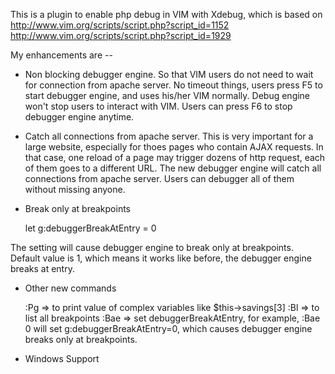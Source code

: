 This is a plugin to enable php debug in VIM with Xdebug, which is based on
http://www.vim.org/scripts/script.php?script_id=1152
http://www.vim.org/scripts/script.php?script_id=1929

My enhancements are --

* Non blocking debugger engine.
So that VIM users do not need to wait for connection from apache server. No timeout things, users press F5 to start debugger engine, and uses his/her VIM normally. Debug engine won't stop users to interact with VIM. Users can press F6 to stop debugger engine anytime.

* Catch all connections from apache server.
This is very important for a large website, especially for thoes pages who contain AJAX requests. In that case, one reload of a page may trigger dozens of http request, each of them goes to a different URL. The new debugger engine will catch all connections from apache server. Users can debugger all of them without missing anyone.

* Break only at breakpoints

    let g:debuggerBreakAtEntry = 0

The setting will cause debugger engine to break only at breakpoints. Default value is 1, which means it works like before, the debugger engine breaks at entry.

* Other new commands

    :Pg         => to print value of complex variables like $this->savings[3]
    :Bl         => to list all breakpoints
    :Bae        => set debuggerBreakAtEntry, for example, :Bae 0 will set g:debuggerBreakAtEntry=0, which causes debugger engine breaks only at breakpoints.

* Windows Support
